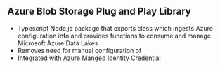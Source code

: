 ## Azure Blob Storage Plug and Play Library

- Typescript Node.js package that exports class which ingests Azure configuration info and provides functions to consume and manage Microsoft Azure Data Lakes
- Removes need for manual configuration of
- Integrated with Azure Manged Identity Credential
